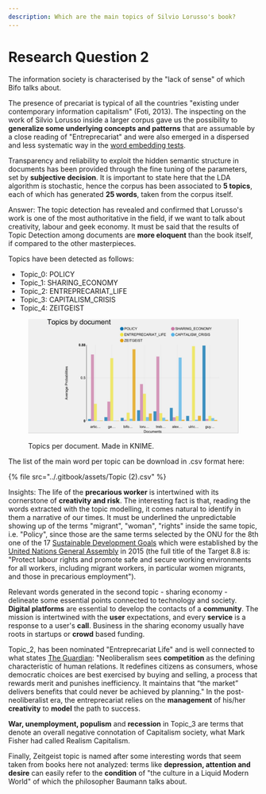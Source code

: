 ```yaml
---
description: Which are the main topics of Silvio Lorusso's book?
---
```


# Research Question 2

The information society is characterised by the "lack of sense" of which Bifo talks about.

The presence of precariat is typical of all the countries "existing under contemporary information capitalism" (Foti, 2013). The inspecting on the work of Silvio Lorusso inside a larger corpus gave us the possibility to **generalize some underlying concepts and patterns** that are assumable by a close reading of "Entreprecariat" and were also emerged in a dispersed and less systematic way in the  [word embedding tests](../distant-reading.md).&#x20;

Transparency and reliability to exploit the hidden semantic structure in documents has been provided through the fine tuning of the parameters, set by **subjective decision**. It is important to state here that the LDA algorithm is stochastic, hence the corpus has been associated to **5 topics**, each of which has generated **25 words**, taken from the corpus itself.&#x20;

Answer: The topic detection has revealed and confirmed that Lorusso's work is one of the most authoritative in the field, if we want to talk about creativity, labour and geek economy. It must be said that the results of Topic Detection among documents are **more eloquent** than the book itself, if compared to the other masterpieces.

Topics have been detected as follows:

* Topic\_0: POLICY
* Topic\_1: SHARING\_ECONOMY
* Topic\_2: ENTREPRECARIAT\_LIFE
* Topic\_3: CAPITALISM\_CRISIS
* Topic\_4: ZEITGEIST

<figure><img src="https://raw.githubusercontent.com/Entreprecariat/Entreprecariat/main/.gitbook/assets/TopicsByDocument.JPG" alt=""><figcaption><p>Topics per document. Made in KNIME.</p></figcaption></figure>

The list of the main word per topic can be download in .csv format here:

{% file src="../.gitbook/assets/Topic (2).csv" %}

Insights: The life of the **precarious worker** is intertwined with its cornerstone of **creativity and risk**. The interesting fact is that, reading the words extracted with the topic modelling, it comes natural to identify in them a narrative of our times. It must be underlined the unpredictable showing up of the terms "migrant", "woman", "rights" inside the same topic, i.e. "Policy", since those are the same terms selected by the ONU for the 8th one of the 17 [Sustainable Development Goals](https://en.wikipedia.org/wiki/Sustainable\_Development\_Goals) which were established by the [United Nations General Assembly](https://en.wikipedia.org/wiki/United\_Nations\_General\_Assembly) in 2015 (the full title of the Target 8.8 is: "Protect labour rights and promote safe and secure working environments for all workers, including migrant workers, in particular women migrants, and those in precarious employment"). &#x20;

Relevant words generated in the second topic - sharing economy - delineate some essential points connected to technology and society. **Digital platforms** are essential to develop the contacts of a **community**. The mission is intertwined with the **user** expectations, and every **service** is a response to a user's **call**. Business in the sharing economy usually have roots in startups or **crowd** based funding.

Topic_2, has been nominated "Entreprecariat Life" and is well connected to what states [The Guardian](https://www.theguardian.com/books/2016/apr/15/neoliberalism-ideology-problem-george-monbiot): "Neoliberalism sees **competition** as the defining characteristic of human relations. It redefines citizens as consumers, whose democratic choices are best exercised by buying and selling, a process that rewards merit and punishes inefficiency. It maintains that “the market” delivers benefits that could never be achieved by planning." In the post-neoliberalist era, the entreprecariat relies on the **management** of his/her **creativity** to **model** the path to success.

**War, unemployment, populism** and **recession** in Topic_3 are terms that denote an overall negative connotation of Capitalism society, what Mark Fisher had called Realism Capitalism.

Finally, Zeitgeist topic is named after some interesting words that seem taken from books here not analyzed: terms like **depression, attention and desire** can easily refer to the **condition** of "the culture in a Liquid Modern World" of which the philosopher Baumann talks about.
